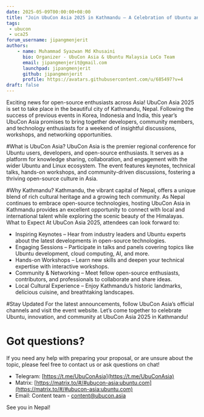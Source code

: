```yaml
---
date: 2025-05-09T00:00:00+08:00
title: "Join UbuCon Asia 2025 in Kathmandu – A Celebration of Ubuntu and Open Source!"
tags:
 - ubucon
 - uca25
forum_username: jipangmenjerit
authors:
    - name: Muhammad Syazwan Md Khusaini
      bio: Organizer - UbuCon Asia & Ubuntu Malaysia LoCo Team
      email: jipangmenjerit@gmail.com
      launchpad: jipangmenjerit
      github: jipangmenjerit
      profile: https://avatars.githubusercontent.com/u/685497?v=4
draft: false
---
```

Exciting news for open-source enthusiasts across Asia! UbuCon Asia 2025 is set to take place in the beautiful city of Kathmandu, Nepal. Following the success of previous events in Korea, Indonesia and India, this year’s UbuCon Asia promises to bring together developers, community members, and technology enthusiasts for a weekend of insightful discussions, workshops, and networking opportunities.

#What is UbuCon Asia?
UbuCon Asia is the premier regional conference for Ubuntu users, developers, and open-source enthusiasts. It serves as a platform for knowledge sharing, collaboration, and engagement with the wider Ubuntu and Linux ecosystem. The event features keynotes, technical talks, hands-on workshops, and community-driven discussions, fostering a thriving open-source culture in Asia.

#Why Kathmandu?
Kathmandu, the vibrant capital of Nepal, offers a unique blend of rich cultural heritage and a growing tech community. As Nepal continues to embrace open-source technologies, hosting UbuCon Asia in Kathmandu provides an excellent opportunity to connect with local and international talent while exploring the scenic beauty of the Himalayas.
What to Expect
At UbuCon Asia 2025, attendees can look forward to:
- Inspiring Keynotes – Hear from industry leaders and Ubuntu experts about the latest developments in open-source technologies.
- Engaging Sessions – Participate in talks and panels covering topics like Ubuntu development, cloud computing, AI, and more.
- Hands-on Workshops – Learn new skills and deepen your technical expertise with interactive workshops.
- Community & Networking – Meet fellow open-source enthusiasts, contributors, and professionals to collaborate and share ideas.
- Local Cultural Experience – Enjoy Kathmandu’s historic landmarks, delicious cuisine, and breathtaking landscapes.

#Stay Updated
For the latest announcements, follow UbuCon Asia’s official channels and visit the event website. Let’s come together to celebrate Ubuntu, innovation, and community at UbuCon Asia 2025 in Kathmandu!

# Got questions?
If you need any help with preparing your proposal, or are unsure about the topic, please feel free to contact us or ask questions on chat!
- Telegram: [https://t.me/UbuConAsia](https://t.me/UbuConAsia)
- Matrix: [https://matrix.to/#/#ubucon-asia:ubuntu.com](https://matrix.to/#/#ubucon-asia:ubuntu.com)
- Email: Content team - content@ubucon.asia

See you in Nepal!
